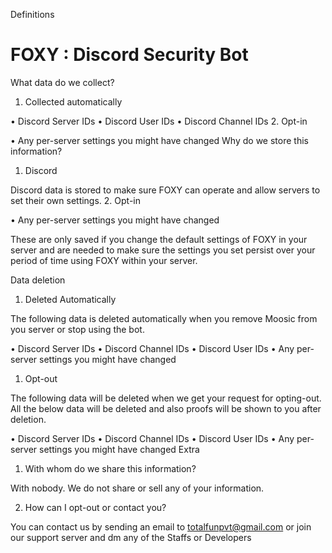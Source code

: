 Definitions

# FOXY : Discord Security Bot

What data do we collect?

1. Collected automatically

• Discord Server IDs
• Discord User IDs
• Discord Channel IDs
2. Opt-in

• Any per-server settings you might have changed
Why do we store this information?

1. Discord

Discord data is stored to make sure FOXY can operate and allow servers to set their own settings.
2. Opt-in

• Any per-server settings you might have changed

These are only saved if you change the default settings of FOXY in your server and are needed to make sure the settings you set persist over your period of time using FOXY within your server.

Data deletion

1. Deleted Automatically

The following data is deleted automatically when you remove Moosic from you server or stop using the bot.

• Discord Server IDs
• Discord Channel IDs
• Discord User IDs
• Any per-server settings you might have changed
1. Opt-out

The following data will be deleted when we get your request for opting-out. All the below data will be deleted and also proofs will be shown to you after deletion.

• Discord Server IDs
• Discord Channel IDs
• Discord User IDs
• Any per-server settings you might have changed
Extra

1. With whom do we share this information?

With nobody. We do not share or sell any of your information.

2. How can I opt-out or contact you?

You can contact us by sending an email to totalfunpvt@gmail.com or join our support server and dm any of the Staffs or Developers
